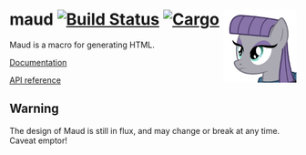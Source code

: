 # <img align="right" src="maud.png" alt="HTML5 rocks." title="HTML5 rocks."> maud [![Build Status](https://img.shields.io/travis/lfairy/maud.svg)](http://travis-ci.org/lfairy/maud) [![Cargo](https://img.shields.io/crates/v/maud.svg)](https://crates.io/crates/maud)

Maud is a macro for generating HTML.

[Documentation]

[API reference]

[Documentation]: https://maud.lambda.xyz/
[API reference]: https://lambda.xyz/maud/maud/

## Warning

The design of Maud is still in flux, and may change or break at any time. Caveat emptor!
